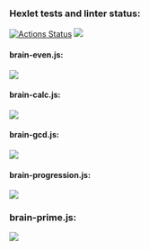 ### Hexlet tests and linter status:
[![Actions Status](https://github.com/winerar/backend-project-lvl1/workflows/hexlet-check/badge.svg)](https://github.com/winerar/backend-project-lvl1/actions)
<a href="https://codeclimate.com/github/winerar/backend-project-lvl1/maintainability"><img src="https://api.codeclimate.com/v1/badges/4a3c5e7bee43ab6bd5c7/maintainability" /></a>
#### brain-even.js:
<a href="https://asciinema.org/a/510153" target="_blank"><img src="https://asciinema.org/a/510153.svg" /></a>
#### brain-calc.js:
<a href="https://asciinema.org/a/510162" target="_blank"><img src="https://asciinema.org/a/510162.svg" /></a>
#### brain-gcd.js:
<a href="https://asciinema.org/a/510199" target="_blank"><img src="https://asciinema.org/a/510199.svg" /></a>
#### brain-progression.js:
<a href="https://asciinema.org/a/510260" target="_blank"><img src="https://asciinema.org/a/510260.svg" /></a>
### brain-prime.js:
<a href="https://asciinema.org/a/510275" target="_blank"><img src="https://asciinema.org/a/510275.svg" /></a>